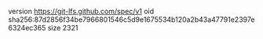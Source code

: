 version https://git-lfs.github.com/spec/v1
oid sha256:87d2856f34be7966801546c5d9e1675534b120a2b43a47791e2397e6324ec365
size 2321
